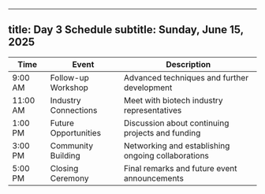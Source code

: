 
---
title: Day 3 Schedule
subtitle: Sunday, June 15, 2025
---

| Time | Event | Description |
|------|-------|-------------|
| 9:00 AM | Follow-up Workshop | Advanced techniques and further development |
| 11:00 AM | Industry Connections | Meet with biotech industry representatives |
| 1:00 PM | Future Opportunities | Discussion about continuing projects and funding |
| 3:00 PM | Community Building | Networking and establishing ongoing collaborations |
| 5:00 PM | Closing Ceremony | Final remarks and future event announcements |
